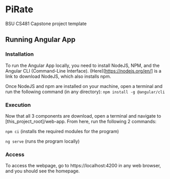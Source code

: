 # PiRate
BSU CS481 Capstone project template

## Running Angular App
### Installation
To run the Angular App locally, you need to install NodeJS, NPM, and the Angular CLI (Command-Line Interface). (Here)[https://nodejs.org/en/] is a link to download NodeJS, which also installs npm. 

Once NodeJS and npm are installed on your machine, open a terminal and run the following command (in any directory):
`npm install -g @angular/cli`

### Execution
Now that all 3 components are download, open a terminal and navigate to [this_project_root]/web-app. From here, run the following 2 commands:

`npm ci` (installs the required modules for the program)

`ng serve` (runs the program locally)

### Access
To access the webpage, go to https://localhost:4200 in any web browser, and you should see the homepage.
